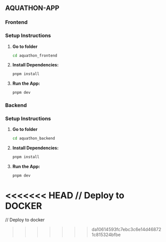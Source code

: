 ## AQUATHON-APP

### Frontend

### Setup Instructions
1. **Go to folder**
     ```sh
    cd aquathon_frontend
    ```
2. **Install Dependencies:**
    ```sh
    pnpm install
    ```

4. **Run the App:**
    ```sh
    pnpm dev
    ```

### Backend
### Setup Instructions
1. **Go to folder**
     ```sh
    cd aquathon_backend
    ```
2. **Install Dependencies:**
    ```sh
    pnpm install
    ```

4. **Run the App:**
    ```sh
    pnpm dev
    ```

<<<<<<< HEAD
// Deploy to DOCKER
=======
// Deploy to docker
>>>>>>> da10614593fc7ebc3c6e14d468721c815324bfbe

